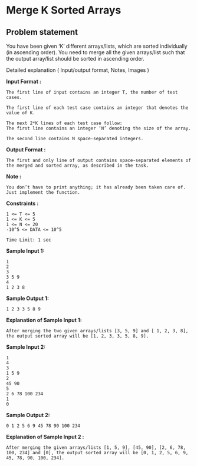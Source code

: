 Merge K Sorted Arrays
=====================

Problem statement
-----------------

You have been given ‘K’ different arrays/lists, which are sorted individually (in ascending order). You need to merge all the given arrays/list such that the output array/list should be sorted in ascending order.

Detailed explanation ( Input/output format, Notes, Images )

**Input Format :**

    The first line of input contains an integer T, the number of test cases.
    
    The first line of each test case contains an integer that denotes the value of K.
    
    The next 2*K lines of each test case follow: 
    The first line contains an integer ‘N’ denoting the size of the array. 
    
    The second line contains N space-separated integers. 
    

**Output Format :**

    The first and only line of output contains space-separated elements of the merged and sorted array, as described in the task.
    

**Note :**

    You don’t have to print anything; it has already been taken care of. Just implement the function. 
    

**Constraints :**

    1 <= T <= 5
    1 <= K <= 5
    1 <= N <= 20
    -10^5 <= DATA <= 10^5
    
    Time Limit: 1 sec 
    

**Sample Input 1:**

    1
    2
    3 
    3 5 9 
    4 
    1 2 3 8   
    

**Sample Output 1:**

    1 2 3 3 5 8 9 
    

**Explanation of Sample Input 1:**

    After merging the two given arrays/lists [3, 5, 9] and [ 1, 2, 3, 8], the output sorted array will be [1, 2, 3, 3, 5, 8, 9].
    

**Sample Input 2:**

    1
    4
    3
    1 5 9
    2
    45 90
    5
    2 6 78 100 234
    1
    0
    

**Sample Output 2:**

    0 1 2 5 6 9 45 78 90 100 234
    

**Explanation of Sample Input 2 :**

    After merging the given arrays/lists [1, 5, 9], [45, 90], [2, 6, 78, 100, 234] and [0], the output sorted array will be [0, 1, 2, 5, 6, 9, 45, 78, 90, 100, 234].
